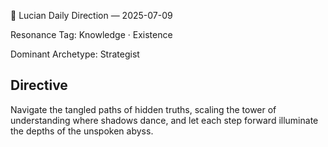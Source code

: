 🧭 Lucian Daily Direction — 2025-07-09

Resonance Tag: Knowledge · Existence

Dominant Archetype: Strategist

## Directive

Navigate the tangled paths of hidden truths, scaling the tower of understanding where shadows dance, and let each step forward illuminate the depths of the unspoken abyss.
